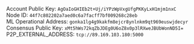 Account Public Key: `AgOaIoGHIEb2t+Uj/iYPzWpVxgUfgPKKyLxH1mjm1nxC`  
Node ID: `44f7c802202a7aed0c6a7facff7bf009268c28eb`  
ML Operational Address: `gonka1lg4g9kakfm8ejcr8ynlnkm9qt969euswjdecyr`  
Consensus Public Key: `xMt5hWs72kqZbJDEg0U6oZ8x0p3lRXweJBUbWonND5I=`  
P2P_EXTERNAL_ADDRESS: `tcp://89.169.103.180:5000`
